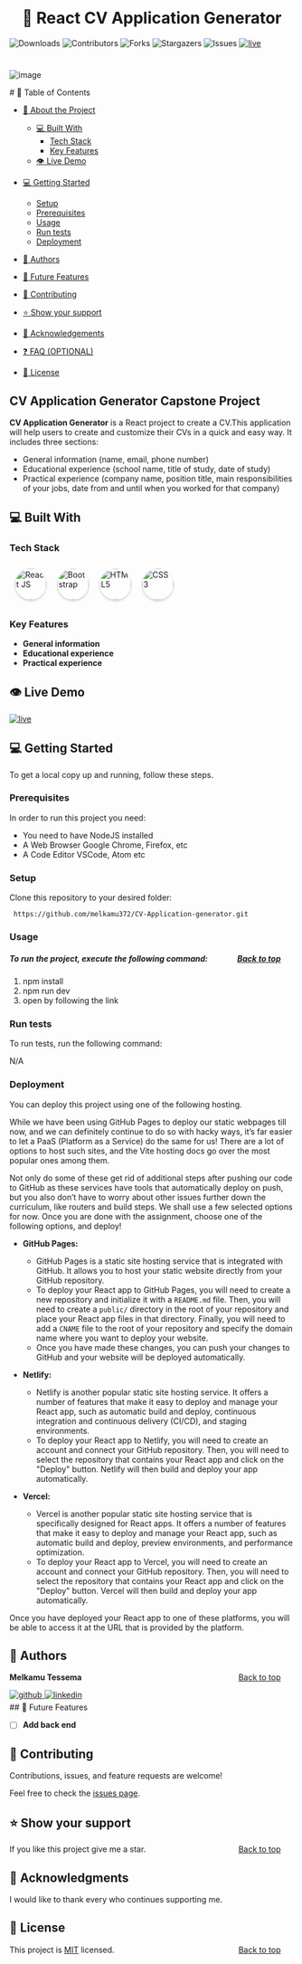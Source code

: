 <br>
<a name="readme-top"></a>
  <h1 align="center">
 🎯  React CV Application Generator <a name="about-project"></a>
  </h1>

  <p align="">

![Downloads](https://img.shields.io/github/downloads/melkamu372/CV-Application-generator/total) ![Contributors](https://img.shields.io/github/contributors/melkamu372/CV-Application-generator?color=dark-green) ![Forks](https://img.shields.io/github/forks/melkamu372/CV-Application-generator?style=social) ![Stargazers](https://img.shields.io/github/stars/melkamu372/CV-Application-generator?style=social) ![Issues](https://img.shields.io/github/issues/melkamu372/CV-Application-generator) <a href="https://melkamu372.github.io/CV-Application-generator/" target="_blank"><img src="https://img.shields.io/badge/Live%20Demo-blue" alt="live" />
</a>

<div align="">
 <h1></h1>
  
![image](https://github.com/melkamu372/CV-Application-generator/assets/47281626/ca090b65-77d8-47f3-b12f-2ec1df36e18d)


  
</div>
# 📗 Table of Contents

- [📖 About the Project](#about-project)

  - [💻  Built With](#built-with)
    - [Tech Stack](#tech-stack)
    - [Key Features](#key-features)
  - [👁 Live Demo](#live-demo)
- [💻 Getting Started](#getting-started)
  - [Setup](#setup)
  - [Prerequisites](#prerequisites)
  - [Usage](#usage)
  - [Run tests](#run-tests)
  - [Deployment](#deployment)
- [👥 Authors](#authors)
- [🔭 Future Features](#future-features)
- [🤝 Contributing](#contributing)
- [⭐️ Show your support](#support)
- [🙏 Acknowledgements](#acknowledgements)
- [❓ FAQ (OPTIONAL)](#faq)
- [📝 License](#license)

 ##  CV Application Generator Capstone Project <a name="about-project"></a>

**CV Application Generator**  is a React project to create a CV.This application will help users to create and customize their CVs in a quick and easy way.  It includes three sections:
* General information (name, email, phone number)
* Educational experience (school name, title of study, date of study)
* Practical experience (company name, position title, main responsibilities of your jobs, date from and until when you worked for that company)


## 💻 Built With <a name="built-with"></a>

### Tech Stack <a name="tech-stack"></a>


<div style="display: flex; flex-wrap: wrap;">
    <a href="https://reactjs.org/" target="_blank" style="text-decoration: none; margin: 10px;">
    <img src="https://uxwing.com/wp-content/themes/uxwing/download/brands-and-social-media/react-js-icon.svg" alt="React JS" width="55" height="55" style="border-radius: 50%; box-shadow: 0 2px 4px rgba(0, 0, 0, 0.2); transition: transform 0.3s;">
  </a>

  <a href="https://getbootstrap.com/" target="_blank" style="text-decoration: none; margin: 10px;">
    <img src="https://uxwing.com/wp-content/themes/uxwing/download/brands-and-social-media/bootstrap-4-icon.png" alt="Bootstrap" width="55" height="55" style="border-radius: 50%; box-shadow: 0 2px 4px rgba(0, 0, 0, 0.2); transition: transform 0.3s;">
  </a>
  
  <a href="https://www.w3.org/html/" target="_blank" style="text-decoration: none; margin: 10px;">
    <img src="https://uxwing.com/wp-content/themes/uxwing/download/brands-and-social-media/html-icon.svg" alt="HTML5" width="55" height="55" style="border-radius: 50%; box-shadow: 0 2px 4px rgba(0, 0, 0, 0.2); transition: transform 0.3s;">
  </a>

  <a href="https://www.w3schools.com/css/" target="_blank" style="text-decoration: none; margin: 10px;">
    <img src="https://uxwing.com/wp-content/themes/uxwing/download/brands-and-social-media/css-icon.svg" alt="CSS3" width="55" height="55" style="border-radius: 50%; box-shadow: 0 2px 4px rgba(0, 0, 0, 0.2); transition: transform 0.3s;">
  </a>
 
</div>

### Key Features <a name="key-features"></a>
- **General information**
- **Educational experience**
- **Practical experience**
## 👁 Live Demo <a name="live-demo"></a>
<a href="https://melkamu372.github.io/CV-Application-generator/" target="_blank">
<img src="https://img.shields.io/badge/live-%231E77B5.svg?&style=for-the-badge&width=50%" alt="live" />
</a>

## 💻 Getting Started <a name="getting-started"></a>

To get a local copy up and running, follow these steps.

### Prerequisites

In order to run this project you need:

- You need to have NodeJS installed
- A Web Browser Google Chrome, Firefox, etc
- A Code Editor VSCode, Atom etc 

### Setup

Clone this repository to your desired folder:

```
 https://github.com/melkamu372/CV-Application-generator.git
```
 
### Usage     

##### To run the project, execute the following command:  <a style="float: right;margin-right:1.5rem" href="#readme-top">Back to top</a>

1. npm install 
2. npm run dev
3. open by following the link

### Run tests

To run tests, run the following command:

N/A

### Deployment

You can deploy this project using one of the following hosting.

While we have been using GitHub Pages to deploy our static webpages till now, and we can definitely continue to do so with hacky ways, it’s far easier to let a PaaS (Platform as a Service) do the same for us! There are a lot of options to host such sites, and the Vite hosting docs go over the most popular ones among them.

Not only do some of these get rid of additional steps after pushing our code to GitHub as these services have tools that automatically deploy on push, but you also don’t have to worry about other issues further down the curriculum, like routers and build steps. We shall use a few selected options for now. Once you are done with the assignment, choose one of the following options, and deploy!

* **GitHub Pages:**
    * GitHub Pages is a static site hosting service that is integrated with GitHub. It allows you to host your static website directly from your GitHub repository.
    * To deploy your React app to GitHub Pages, you will need to create a new repository and initialize it with a `README.md` file. Then, you will need to create a `public/` directory in the root of your repository and place your React app files in that directory. Finally, you will need to add a `CNAME` file to the root of your repository and specify the domain name where you want to deploy your website.
    * Once you have made these changes, you can push your changes to GitHub and your website will be deployed automatically.

* **Netlify:**
    * Netlify is another popular static site hosting service. It offers a number of features that make it easy to deploy and manage your React app, such as automatic build and deploy, continuous integration and continuous delivery (CI/CD), and staging environments.
    * To deploy your React app to Netlify, you will need to create an account and connect your GitHub repository. Then, you will need to select the repository that contains your React app and click on the "Deploy" button. Netlify will then build and deploy your app automatically.

* **Vercel:**
    * Vercel is another popular static site hosting service that is specifically designed for React apps. It offers a number of features that make it easy to deploy and manage your React app, such as automatic build and deploy, preview environments, and performance optimization.
    * To deploy your React app to Vercel, you will need to create an account and connect your GitHub repository. Then, you will need to select the repository that contains your React app and click on the "Deploy" button. Vercel will then build and deploy your app automatically.

Once you have deployed your React app to one of these platforms, you will be able to access it at the URL that is provided by the platform.

## 👥 Authors <a name="authors"></a>

  **Melkamu Tessema**   <a style="float: right;margin-right:1.5rem" href="#readme-top">Back to top</a>

<div align="">
<a href="https://github.com/https://github.com/melkamu372" target="_blank">
<img src=https://img.shields.io/badge/github-%2324292e.svg?&style=for-the-badge&logo=github&logoColor=white alt=github style="margin-bottom: 5px;" />
</a>
<a href="https://linkedin.com/in/https://www.linkedin.com/in/melkamu372/" target="_blank">
<img src=https://img.shields.io/badge/linkedin-%231E77B5.svg?&style=for-the-badge&logo=linkedin&logoColor=white alt=linkedin style="margin-bottom: 5px;" />
</a>  
</div> 
## 🔭 Future Features <a name="future-features"></a>

- [ ] **Add back end**

## 🤝 Contributing <a name="contributing"></a>

Contributions, issues, and feature requests are welcome!

Feel free to check the [issues page](../../issues/).

## ⭐️ Show your support <a name="support"></a>

If you like this project give me a star. <a style="float: right;margin-right:1.5rem" href="#readme-top">Back to top</a>

## 🙏 Acknowledgments <a name="acknowledgements"></a>
I would like to thank every who continues supporting me.

## 📝 License <a name="license"></a>

This project is [MIT](./MIT.md) licensed. <a style="float: right;margin-right:1.5rem" href="#readme-top">Back to top</a>






